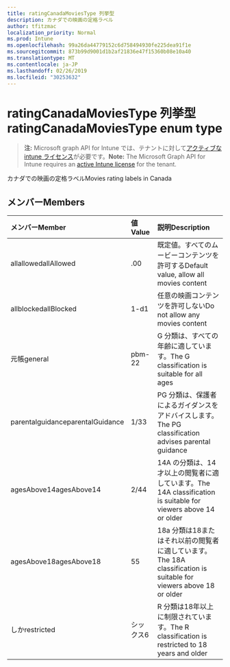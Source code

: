 ```yaml
---
title: ratingCanadaMoviesType 列挙型
description: カナダでの映画の定格ラベル
author: tfitzmac
localization_priority: Normal
ms.prod: Intune
ms.openlocfilehash: 99a26da44779152c6d758494930fe225dea91f1e
ms.sourcegitcommit: 873b99d9001d1b2af21836e47f15360b08e10a40
ms.translationtype: MT
ms.contentlocale: ja-JP
ms.lasthandoff: 02/26/2019
ms.locfileid: "30253632"
---
```

# <a name="ratingcanadamoviestype-enum-type"></a><span data-ttu-id="c97ed-103">ratingCanadaMoviesType 列挙型</span><span class="sxs-lookup"><span data-stu-id="c97ed-103">ratingCanadaMoviesType enum type</span></span>

> <span data-ttu-id="c97ed-104">**注:** Microsoft graph API for Intune では、テナントに対して[アクティブな intune ライセンス](https://go.microsoft.com/fwlink/?linkid=839381)が必要です。</span><span class="sxs-lookup"><span data-stu-id="c97ed-104">**Note:** The Microsoft Graph API for Intune requires an [active Intune license](https://go.microsoft.com/fwlink/?linkid=839381) for the tenant.</span></span>

<span data-ttu-id="c97ed-105">カナダでの映画の定格ラベル</span><span class="sxs-lookup"><span data-stu-id="c97ed-105">Movies rating labels in Canada</span></span>

## <a name="members"></a><span data-ttu-id="c97ed-106">メンバー</span><span class="sxs-lookup"><span data-stu-id="c97ed-106">Members</span></span>
|<span data-ttu-id="c97ed-107">メンバー</span><span class="sxs-lookup"><span data-stu-id="c97ed-107">Member</span></span>|<span data-ttu-id="c97ed-108">値</span><span class="sxs-lookup"><span data-stu-id="c97ed-108">Value</span></span>|<span data-ttu-id="c97ed-109">説明</span><span class="sxs-lookup"><span data-stu-id="c97ed-109">Description</span></span>|
|:---|:---|:---|
|<span data-ttu-id="c97ed-110">allallowed</span><span class="sxs-lookup"><span data-stu-id="c97ed-110">allAllowed</span></span>|<span data-ttu-id="c97ed-111">.0</span><span class="sxs-lookup"><span data-stu-id="c97ed-111">0</span></span>|<span data-ttu-id="c97ed-112">既定値。すべてのムービーコンテンツを許可する</span><span class="sxs-lookup"><span data-stu-id="c97ed-112">Default value, allow all movies content</span></span>|
|<span data-ttu-id="c97ed-113">allblocked</span><span class="sxs-lookup"><span data-stu-id="c97ed-113">allBlocked</span></span>|<span data-ttu-id="c97ed-114">1-d</span><span class="sxs-lookup"><span data-stu-id="c97ed-114">1</span></span>|<span data-ttu-id="c97ed-115">任意の映画コンテンツを許可しない</span><span class="sxs-lookup"><span data-stu-id="c97ed-115">Do not allow any movies content</span></span>|
|<span data-ttu-id="c97ed-116">元帳</span><span class="sxs-lookup"><span data-stu-id="c97ed-116">general</span></span>|<span data-ttu-id="c97ed-117">pbm-2</span><span class="sxs-lookup"><span data-stu-id="c97ed-117">2</span></span>|<span data-ttu-id="c97ed-118">G 分類は、すべての年齢に適しています。</span><span class="sxs-lookup"><span data-stu-id="c97ed-118">The G classification is suitable for all ages</span></span>|
|<span data-ttu-id="c97ed-119">parentalguidance</span><span class="sxs-lookup"><span data-stu-id="c97ed-119">parentalGuidance</span></span>|<span data-ttu-id="c97ed-120">1/3</span><span class="sxs-lookup"><span data-stu-id="c97ed-120">3</span></span>|<span data-ttu-id="c97ed-121">PG 分類は、保護者によるガイダンスをアドバイスします。</span><span class="sxs-lookup"><span data-stu-id="c97ed-121">The PG classification advises parental guidance</span></span>|
|<span data-ttu-id="c97ed-122">agesAbove14</span><span class="sxs-lookup"><span data-stu-id="c97ed-122">agesAbove14</span></span>|<span data-ttu-id="c97ed-123">2/4</span><span class="sxs-lookup"><span data-stu-id="c97ed-123">4</span></span>|<span data-ttu-id="c97ed-124">14A の分類は、14才以上の閲覧者に適しています。</span><span class="sxs-lookup"><span data-stu-id="c97ed-124">The 14A classification is suitable for viewers above 14 or older</span></span>|
|<span data-ttu-id="c97ed-125">agesAbove18</span><span class="sxs-lookup"><span data-stu-id="c97ed-125">agesAbove18</span></span>|<span data-ttu-id="c97ed-126">5</span><span class="sxs-lookup"><span data-stu-id="c97ed-126">5</span></span>|<span data-ttu-id="c97ed-127">18a 分類は18またはそれ以前の閲覧者に適しています。</span><span class="sxs-lookup"><span data-stu-id="c97ed-127">The 18A classification is suitable for viewers above 18 or older</span></span>|
|<span data-ttu-id="c97ed-128">しか</span><span class="sxs-lookup"><span data-stu-id="c97ed-128">restricted</span></span>|<span data-ttu-id="c97ed-129">シックス</span><span class="sxs-lookup"><span data-stu-id="c97ed-129">6</span></span>|<span data-ttu-id="c97ed-130">R 分類は18年以上に制限されています。</span><span class="sxs-lookup"><span data-stu-id="c97ed-130">The R classification is restricted to 18 years and older</span></span>|



